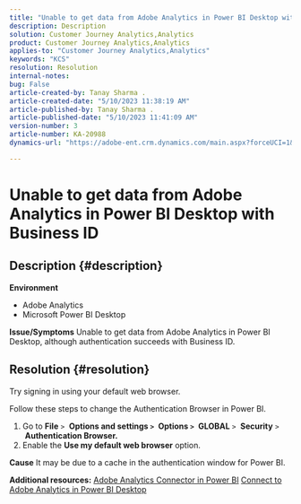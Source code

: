 ```yaml
---
title: "Unable to get data from Adobe Analytics in Power BI Desktop with Business ID"
description: Description
solution: Customer Journey Analytics,Analytics
product: Customer Journey Analytics,Analytics
applies-to: "Customer Journey Analytics,Analytics"
keywords: "KCS"
resolution: Resolution
internal-notes: 
bug: False
article-created-by: Tanay Sharma .
article-created-date: "5/10/2023 11:38:19 AM"
article-published-by: Tanay Sharma .
article-published-date: "5/10/2023 11:41:09 AM"
version-number: 3
article-number: KA-20988
dynamics-url: "https://adobe-ent.crm.dynamics.com/main.aspx?forceUCI=1&pagetype=entityrecord&etn=knowledgearticle&id=35557f26-27ef-ed11-8849-6045bd0065b6"

---
```

# Unable to get data from Adobe Analytics in Power BI Desktop with Business ID

## Description {#description}


<b>Environment</b>

- Adobe Analytics
- Microsoft Power BI Desktop




<b>Issue/Symptoms</b>
 Unable to get data from Adobe Analytics in Power BI Desktop, although authentication succeeds with Business ID.


## Resolution {#resolution}


Try signing in using your default web browser.

Follow these steps to change the Authentication Browser in Power BI.

1. Go to <b>File</b> `>`  <b>Options and settings `>` </b> <b>Options `>` </b> <b>GLOBAL</b> `>`  <b>Security</b> `>`  <b>Authentication Browser.</b>
2. Enable the <b>Use my default web browser</b> option.


<b>Cause</b>
It may be due to a cache in the authentication window for Power BI.

<b>Additional resources:</b>
[Adobe Analytics Connector in Power BI](https://experienceleague.adobe.com/docs/analytics-learn/tutorials/integrations/power-bi/adobe-analytics-connector-in-power-bi.html?lang=en)
[Connect to Adobe Analytics in Power BI Desktop](https://learn.microsoft.com/en-us/power-bi/connect-data/desktop-connect-adobe-analytics)

